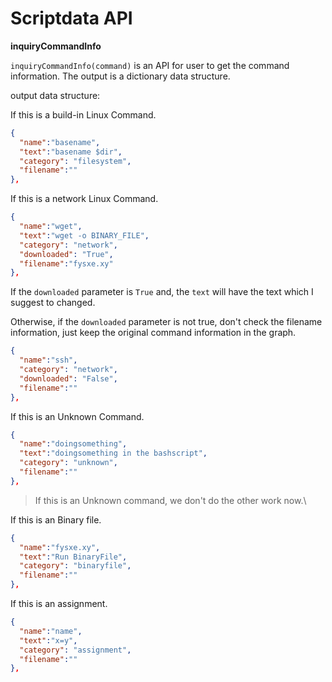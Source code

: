 # Scriptdata API

**inquiryCommandInfo**

`inquiryCommandInfo(command)` is an API for user to get the command information. The output is a dictionary data structure.

output data structure:

If this is a build-in Linux Command.

```json
{
  "name":"basename",
  "text":"basename $dir",
  "category": "filesystem",
  "filename":""
},
```

If this is a network Linux Command.

```json
{
  "name":"wget",
  "text":"wget -o BINARY_FILE",
  "category": "network",
  "downloaded": "True",
  "filename":"fysxe.xy"
},
```

If the `downloaded` parameter is `True` and, the `text` will have the text which I suggest to changed.

Otherwise, if the `downloaded` parameter is not true, don't check the filename information, just keep the original command information in the graph. 

```json
{
  "name":"ssh",
  "category": "network",
  "downloaded": "False",
  "filename":""
},
```

If this is an Unknown Command.

```json
{
  "name":"doingsomething",
  "text":"doingsomething in the bashscript",
  "category": "unknown",
  "filename":""
},
```

> If this is an Unknown command, we don't do the other work now.\

If this is an Binary file.

```json
{
  "name":"fysxe.xy",
  "text":"Run BinaryFile",
  "category": "binaryfile",
  "filename":""
},
```

If this is an assignment.

```json
{
  "name":"name",
  "text":"x=y",
  "category": "assignment",
  "filename":""
},
```
